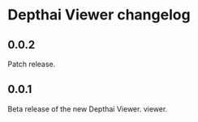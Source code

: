 # Depthai Viewer changelog


## 0.0.2

Patch release.

## 0.0.1

Beta release of the new Depthai Viewer.
viewer.